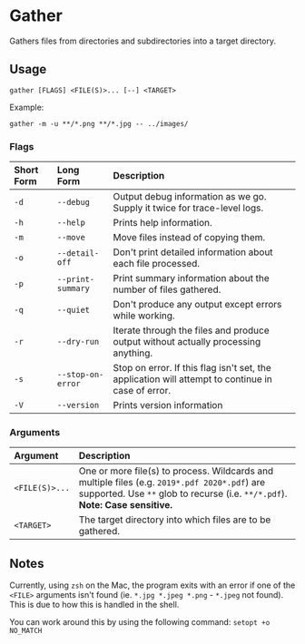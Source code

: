 # Gather

Gathers files from directories and subdirectories into a target directory.

## Usage

`gather [FLAGS] <FILE(S)>... [--] <TARGET>`

Example:

`gather -m -u **/*.png **/*.jpg -- ../images/`

### Flags

|Short Form|Long Form|Description|
|:----|:---|:----------|
`-d`|`--debug`|Output debug information as we go. Supply it twice for trace-level logs.
`-h`|`--help`|Prints help information.
`-m`|`--move`|Move files instead of copying them.
`-o`|`--detail-off`|Don't print detailed information about each file processed.
`-p`|`--print-summary`|Print summary information about the number of files gathered.
`-q`|`--quiet`|Don't produce any output except errors while working.
`-r`|`--dry-run`|Iterate through the files and produce output without actually processing anything.
`-s`|`--stop-on-error`|Stop on error. If this flag isn't set, the application will attempt to continue in case of error.
`-V`|`--version`|Prints version information

### Arguments

|Argument|Description|
|:-------|:----------|
`<FILE(S)>...`|One or more file(s) to process. Wildcards and multiple files (e.g. `2019*.pdf 2020*.pdf`) are supported. Use `**` glob to recurse (i.e. `**/*.pdf`).<br>**Note: Case sensitive.**
`<TARGET>`|The target directory into which files are to be gathered.

## Notes

Currently, using `zsh` on the Mac, the program exits with an error if one of the `<FILE>` arguments isn't found (ie. `*.jpg *.jpeg *.png` - `*.jpeg` not found). This is due to how this is handled in the shell.

You can work around this by using the following command: `setopt +o NO_MATCH`
